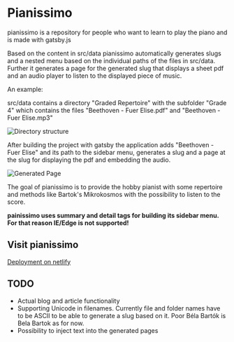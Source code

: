 # Pianissimo
pianissimo is a repository for people who want to learn to play the piano and is made with gatsby.js

Based on the content in src/data pianissimo automatically generates slugs and a nested menu based on the individual paths of the files in src/data. Further it generates a page for the generated slug that displays a sheet pdf and an audio player to listen to the displayed piece of music.

An example:

src/data contains a directory "Graded Repertoire" with the subfolder "Grade 4" which contains the files "Beethoven - Fuer Elise.pdf" and "Beethoven - Fuer Elise.mp3"

![Directory structure](https://raw.githubusercontent.com/cyan2k/gatsby_pianissimo/master/docs/winexplorer.png "Directory structure")


After building the project with gatsby the application adds "Beethoven - Fuer Elise" and its path to the sidebar menu, generates a slug and a page at the slug for displaying the pdf and embedding the audio.

![Generated Page](https://raw.githubusercontent.com/cyan2k/gatsby_pianissimo/master/docs/generatedpage.png "Generated Page")


The goal of pianissimo is to provide the hobby pianist with some repertoire and methods like Bartok's Mikrokosmos with the possibility to listen to the score.

**painissimo uses summary and detail tags for building its sidebar menu. For that reason IE/Edge is not supported!**

## Visit pianissimo
[Deployment on netlify](https://pianissimo.netlify.com)

## TODO
* Actual blog and article functionality
* Supporting Unicode in filenames. Currently file and folder names have to be ASCII to be able to generate a slug based on it. Poor Béla Bartók is Bela Bartok as for now.
* Possibility to inject text into the generated pages
